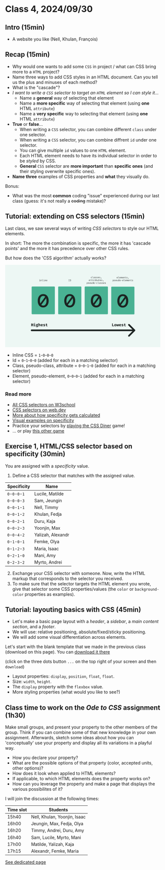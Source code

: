 # Class 4, 2024/09/30

## Intro (15min)

- A website you like (Nell, Khulan, François)

## Recap (15min)

- Why would one wants to add some `CSS` in project / what can CSS bring more to a `HTML` project?
- Name three ways to add CSS styles in an HTML document. Can you tell us the plus and minuses of each method?
- What is the "cascade"?
- *I want to write a `CSS` selector to target an `HTML` element so I can style it...*
  - Name a **general** way of selecting that element
  - Name a **more specific** way of selecting that element (using **one** HTML `attribute`)
  - Name a **very specific** way to selecting that element (using **one** HTML `attribute`)
- **True** or **false**...
  - When writing a `CSS` selector, you can combine different `class` under one selector.
  - When writing a `CSS` selector, you can combine diffrent `id` under one selector.
  - You can give multiple `id` values to one `HTML` element.
  - Each HTML element needs to have its individual selector in order to be *styled* by CSS.
  - **General** `CSS` selector are **more important** than **specific ones** (and their styling overwrite specific ones).
- **Name three** examples of CSS properties and **what** they visually do.

Bonus:

- What was the most **common** coding "issue" experienced during our last class (guess: it's not really a ~~coding~~ mistake)?
  
## Tutorial: extending on CSS selectors (15min)

Last class, we saw several ways of writing *CSS selectors* to style our HTML elements.

In short: The more the combination is specific, the more it has 'cascade points' and the more it has precedence over other CSS rules.

But how does the 'CSS algorithm' actually works?

<img src="css-specificity.svg" width="600px">

- Inline CSS = `1`-`0`-`0`-`0`
- Id = `0`-`1`-`0`-`0` (added for each in a matching selector)
- Class, pseudo-class, attribute = `0`-`0`-`1`-`0` (added for each in a matching selector)
- Element, pseudo-element, `0`-`0`-`0`-`1` (added for each in a matching selector)

### Read more

- [All CSS selectors on W3school](https://www.w3schools.com/cssref/css_selectors.php)
- [CSS selectors on web.dev](https://web.dev/learn/css/selectors?hl=en)
- [More about how specificity gets calculated](https://webdesign.tutsplus.com/what-is-css-specificity--cms-34141t)
- [Visual examples on specificity](https://www.w3schools.com/cssref/trysel.php?)
- Practice your selectors by [playing the CSS Diner](https://flukeout.github.io) game!
- ... or play [this other game](https://toolness.github.io/css-selector-game/)
  
## Exercise 1, HTML/CSS selector based on specificity (30min)

You are assigned with a *specificity* value.

1. Define a CSS selector that matches with the assigned value.

| Specificity | Name |
| --------  | --------------------- |
| `0`-`0`-`0`-`1` | Lucile, Matilde |
| `0`-`0`-`0`-`3` | Sam, Jeungin |
| `0`-`0`-`1`-`1` | Nell, Timmy |
| `0`-`0`-`1`-`2` | Khulan, Fedja |
| `0`-`0`-`2`-`1` | Duru, Kaja |
| `0`-`0`-`2`-`3` | Yoonjin, Max |
| `0`-`0`-`4`-`2` | Yalizah, Alexandr |
| `0`-`1`-`0`-`1` | Femke, Olya |
| `0`-`1`-`2`-`3` | Maria, Isaac |
| `0`-`2`-`1`-`0` | Mani, Amy |
| `0`-`2`-`3`-`2` | Myrto, Andrei |

2. Exchange your CSS selector with someone. Now, write the HTML markup that corresponds to the selector you received.
3. To make sure that the selector targets the HTML element you wrote, give that selector some CSS properties/values (the `color` or `background-color` properties as examples).

## Tutorial: layouting basics with CSS (45min)

- Let's make a basic page layout with a *header*, a *sidebar*, a *main content section*, and a *footer*.
- We will use: relative positioning, absolute/fixed/sticky positioning.
- We will add some visual differentiation across elements.

Let's start with the blank template that we made in the previous class (download on this page). You can [download it there](https://github.com/francois-gm/go-kabk-y1a/blob/main/04%20-%2020240930%20-%20CSS/my-project-template.zip)

(click on the three dots button `...` on the top right of your screen and then `download`)
  
- Layout properties: `display`, `position`, `float`, `float`.
- Size: `width`, `height`.
- The `display` property with the `flexbox` value.
- More styling properties (what would you like to see?)

## Class time to work on the *Ode to CSS* assignment (1h30)

Make small groups, and present your property to the other members of the group. Think if you can combine some of that new knowledge in your own assignment. Afterwards, sketch some ideas about how you can 'conceptually' use your property and display all its variations in a playful way.

- How you declare your property?
- What are the possible options of that property (color, accepted units, other options)?
- How does it look when applied to HTML elements?
- If applicable, to which HTML elements does the property works on?
- How can you leverage the property and make a page that displays the various possibilites of it?

I will join the discussion at the following times:

| Time slot | Students |
| -- | -------------- |
| 15h40 | Nell, Khulan, Yoonjin, Isaac |
| 16h00 | Jeungin, Max, Fedja, Olya |
| 16h20 | Timmy, Andrei, Duru, Amy |
| 16h40 | Sam, Lucile, Myrto, Mani |
| 17h00 | Matilde, Yalizah, Kaja |
| 17h15 | Alexandr, Femke, Maria |

[See dedicated page](https://github.com/francois-gm/go-kabk-y1a/tree/main/03%20-%20Assignment%201%20(ode%20to%20CSS))
